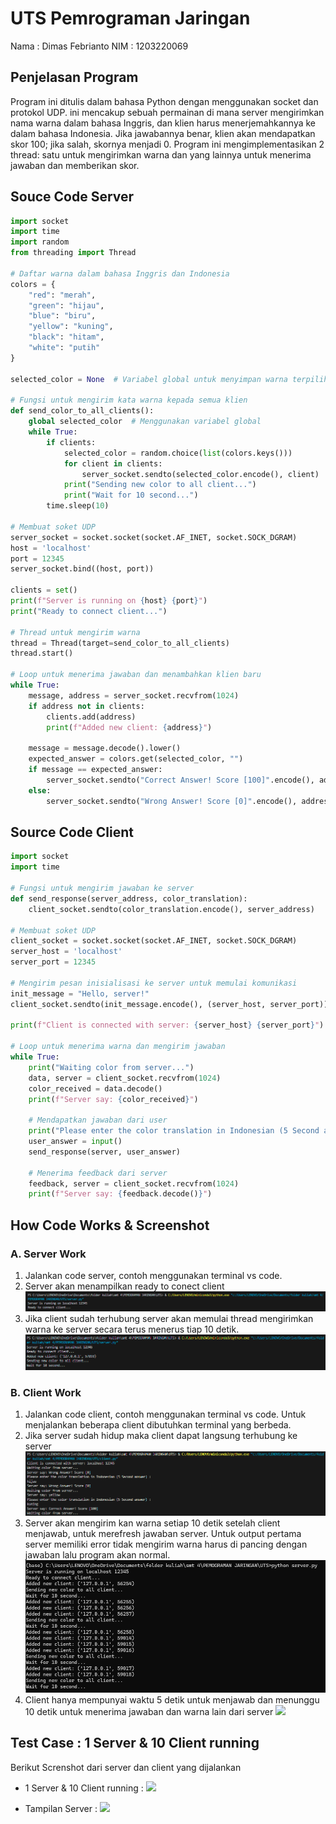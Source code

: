 # UTS Pemrograman Jaringan
Nama : Dimas Febrianto
NIM : 1203220069

## Penjelasan Program
Program ini ditulis dalam bahasa Python dengan menggunakan socket dan protokol UDP. ini mencakup sebuah permainan di mana server mengirimkan nama warna dalam bahasa Inggris, dan klien harus menerjemahkannya ke dalam bahasa Indonesia. Jika jawabannya benar, klien akan mendapatkan skor 100; jika salah, skornya menjadi 0. Program ini mengimplementasikan 2 thread: satu untuk mengirimkan warna dan yang lainnya untuk menerima jawaban dan memberikan skor.

## Souce Code Server
```python
import socket
import time
import random
from threading import Thread

# Daftar warna dalam bahasa Inggris dan Indonesia
colors = {
    "red": "merah",
    "green": "hijau",
    "blue": "biru",
    "yellow": "kuning",
    "black": "hitam",
    "white": "putih"
}

selected_color = None  # Variabel global untuk menyimpan warna terpilih

# Fungsi untuk mengirim kata warna kepada semua klien
def send_color_to_all_clients():
    global selected_color  # Menggunakan variabel global
    while True:
        if clients:
            selected_color = random.choice(list(colors.keys()))
            for client in clients:
                server_socket.sendto(selected_color.encode(), client)
            print("Sending new color to all client...")
            print("Wait for 10 second...")
        time.sleep(10)

# Membuat soket UDP
server_socket = socket.socket(socket.AF_INET, socket.SOCK_DGRAM)
host = 'localhost'
port = 12345
server_socket.bind((host, port))

clients = set()
print(f"Server is running on {host} {port}")
print("Ready to connect client...")

# Thread untuk mengirim warna
thread = Thread(target=send_color_to_all_clients)
thread.start()

# Loop untuk menerima jawaban dan menambahkan klien baru
while True:
    message, address = server_socket.recvfrom(1024)
    if address not in clients:
        clients.add(address)
        print(f"Added new client: {address}")
    
    message = message.decode().lower()
    expected_answer = colors.get(selected_color, "")
    if message == expected_answer:
        server_socket.sendto("Correct Answer! Score [100]".encode(), address)
    else:
        server_socket.sendto("Wrong Answer! Score [0]".encode(), address)

```

## Source Code Client
```python
import socket
import time

# Fungsi untuk mengirim jawaban ke server
def send_response(server_address, color_translation):
    client_socket.sendto(color_translation.encode(), server_address)

# Membuat soket UDP
client_socket = socket.socket(socket.AF_INET, socket.SOCK_DGRAM)
server_host = 'localhost'
server_port = 12345

# Mengirim pesan inisialisasi ke server untuk memulai komunikasi
init_message = "Hello, server!"
client_socket.sendto(init_message.encode(), (server_host, server_port))

print(f"Client is connected with server: {server_host} {server_port}")

# Loop untuk menerima warna dan mengirim jawaban
while True:
    print("Waiting color from server...")
    data, server = client_socket.recvfrom(1024)
    color_received = data.decode()
    print(f"Server say: {color_received}")
    
    # Mendapatkan jawaban dari user
    print("Please enter the color translation in Indonesian (5 Second answer) :")
    user_answer = input()
    send_response(server, user_answer)
    
    # Menerima feedback dari server
    feedback, server = client_socket.recvfrom(1024)
    print(f"Server say: {feedback.decode()}")

```

## How Code Works & Screenshot
### A. Server Work
1. Jalankan code server, contoh menggunakan terminal vs code.
2. Server akan menampilkan ready to conect client
![](screenshot/ss1.png)
2. Jika client sudah terhubung server akan memulai thread mengirimkan warna ke server secara terus menerus tiap 10 detik.
![](screenshot/ss2.png)

### B. Client Work
1. Jalankan code client, contoh menggunakan terminal vs code. Untuk menjalankan beberapa client dibutuhkan terminal yang berbeda.
2. Jika server sudah hidup maka client dapat langsung terhubung ke server
![](screenshot/ss3.png)
3. Server akan mengirim kan warna setiap 10 detik setelah client menjawab, untuk merefresh jawaban server. Untuk output pertama server memiliki error tidak mengirim warna harus di pancing dengan jawaban lalu program akan normal.
![](screenshot/ss4.png)
4. Client hanya mempunyai waktu 5 detik untuk menjawab dan menunggu 10 detik untuk menerima jawaban dan warna lain dari server
![](Screenshot/shot6.png)

## Test Case : 1 Server & 10 Client running
Berikut Screnshot dari server dan client yang dijalankan
- 1 Server & 10 Client running :
![](Screenshot/shot9.png)

- Tampilan Server :
![](Screenshot/shot10.png)
